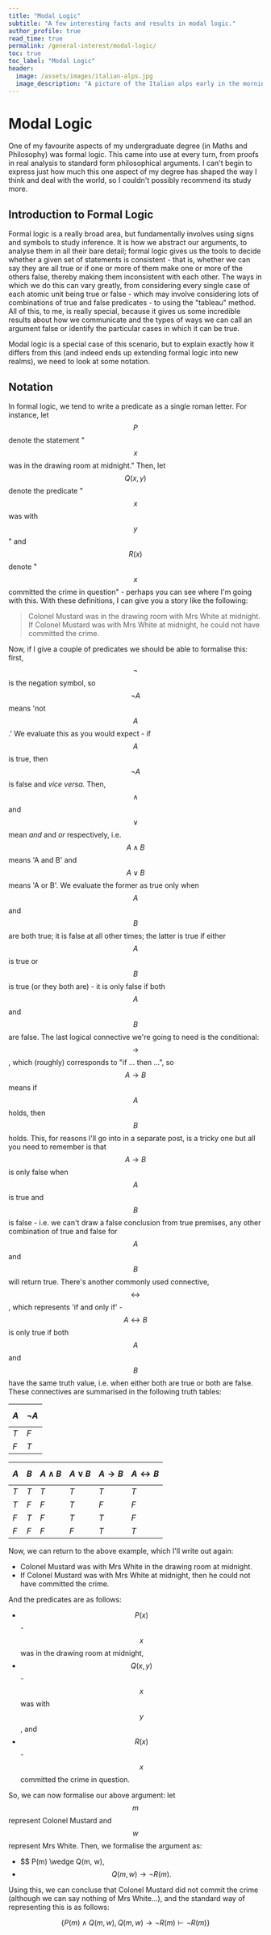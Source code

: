 ```yaml
---
title: "Modal Logic"
subtitle: "A few interesting facts and results in modal logic."
author_profile: true
read_time: true
permalink: /general-interest/modal-logic/
toc: true
toc_label: "Modal Logic"
header:
  image: /assets/images/italian-alps.jpg
  image_description: "A picture of the Italian alps early in the morning"
---
```


# Modal Logic

One of my favourite aspects of my undergraduate degree (in Maths and Philosophy) was formal logic. This came into use at every turn, from proofs in real analysis to standard form philosophical arguments. I can't begin to express just how much this one aspect of my degree has shaped the way I think and deal with the world, so I couldn't possibly recommend its study more.


## Introduction to Formal Logic

Formal logic is a really broad area, but fundamentally involves using signs and symbols to study inference. It is how we abstract our arguments, to analyse them in all their bare detail; formal logic gives us the tools to decide whether a given set of statements is consistent - that is, whether we can say they are all true or if one or more of them make one or more of the others false, thereby making them inconsistent with each other. The ways in which we do this can vary greatly, from considering every single case of each atomic unit being true or false - which may involve considering lots of combinations of true and false predicates - to using the "tableau" method. All of this, to me, is really special, because it gives us some incredible results about how we communicate and the types of ways we can call an argument false or identify the particular cases in which it can be true. 

Modal logic is a special case of this scenario, but to explain exactly how it differs from this (and indeed ends up extending formal logic into new realms), we need to look at some notation.


## Notation

In formal logic, we tend to write a predicate as a single roman letter. For instance, let $$P$$ denote the statement "$$x$$ was in the drawing room at midnight." Then, let $$Q(x, y)$$ denote the predicate "$$x$$ was with $$y$$" and $$R(x)$$ denote "$$x$$ committed the crime in question" - perhaps you can see where I'm going with this. With these definitions, I can give you a story like the following: 

> Colonel Mustard was in the drawing room with Mrs White at midnight.
  If Colonel Mustard was with Mrs White at midnight, he could not have committed the crime.
>

Now, if I give a couple of predicates we should be able to formalise this: first, $$\neg$$ is the negation symbol, so $$\neg A$$ means 'not $$A$$.' We evaluate this as you would expect - if $$A$$ is true, then $$\neg A$$ is false and _vice versa._ Then, $$\wedge$$ and $$\lor$$ mean _and_ and _or_ respectively, i.e. $$A\wedge B$$ means 'A and B' and $$A\lor B$$ means 'A or B'. We evaluate the former as true only when $$A$$ and $$B$$ are both true; it is false at all other times; the latter is true if either $$A$$ is true or $$B$$ is true (or they both are) - it is only false if both $$A$$ and $$B$$ are false. The last logical connective we're going to need is the conditional: $$\rightarrow$$, which (roughly) corresponds to "if ... then ...", so $$A\rightarrow B$$ means if $$A$$ holds, then $$B$$ holds. This, for reasons I'll go into in a separate post, is a tricky one but all you need to remember is that $$A \rightarrow B$$ is only false when $$A$$ is true and $$B$$ is false - i.e. we can't draw a false conclusion from true premises, any other combination of true and false for $$A$$ and $$B$$ will return true. There's another commonly used connective, $$\leftrightarrow$$, which represents 'if and only if' - $$A\leftrightarrow B$$ is only true if both $$A$$ and $$B$$ have the same truth value, i.e. when either both are true or both are false. These connectives are summarised in the following truth tables:

| $$A$$ | $$\neg A$$ |
| ----- | ---------- |
|  _T_  |    _F_     |
|  _F_  |    _T_     |

| $$A$$ | $$B$$ | $$A\wedge B$$ | $$A\lor B$$ | $$A \rightarrow B$$ | $$A \leftrightarrow B$$ |
| ----- | ----- | ------------- | ----------- | ------------------- | ----------------------- |
|  _T_  |  _T_  |      _T_      |     _T_     |         _T_         |           _T_           |
|  _T_  |  _F_  |      _F_      |     _T_     |         _F_         |           _F_           |
|  _F_  |  _T_  |      _F_      |     _T_     |         _T_         |           _F_           |
|  _F_  |  _F_  |      _F_      |     _F_     |         _T_         |           _T_           |

Now, we can return to the above example, which I'll write out again:
* Colonel Mustard was with Mrs White in the drawing room at midnight.
* If Colonel Mustard was with Mrs White at midnight, then he could not have committed the crime.

And the predicates are as follows:
* $$P(x)$$ - $$x$$ was in the drawing room at midnight,
* $$Q(x, y)$$ - $$x$$ was with $$y$$, and
* $$R(x)$$ - $$x$$ committed the crime in question.

So, we can now formalise our above argument: let $$m$$ represent Colonel Mustard and $$w$$ represent Mrs White. Then, we formalise the argument as:
* $$ P(m) \wedge Q(m, w),
* $$ Q(m, w) \rightarrow \neg R(m). $$

Using this, we can concluse that Colonel Mustard did not commit the crime (although we can say nothing of Mrs White...), and the standard way of representing this is as follows: 

$$
\{P(m) \wedge Q(m, w), Q(m, w) \rightarrow \neg R(m) \vdash \neg R(m) \}
$$

